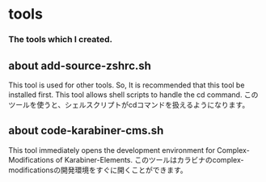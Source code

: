 # tools
### The tools which I created.

## about add-source-zshrc.sh
This tool is used for other tools.
So, It is recommended that this tool be installed first.
This tool allows shell scripts to handle the cd command.
このツールを使うと、シェルスクリプトがcdコマンドを扱えるようになります。

## about code-karabiner-cms.sh
This tool immediately opens the development environment for Complex-Modifications of Karabiner-Elements.
このツールはカラビナのcomplex-modificationsの開発環境をすぐに開くことができます。
